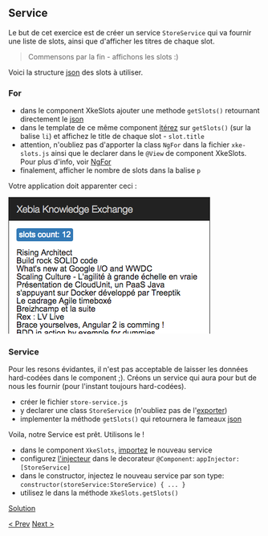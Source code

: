 ## Service

Le but de cet exercice est de créer un service `StoreService` qui va fournir une liste de slots, ainsi que d'afficher les titres de chaque slot.

> Commensons par la fin - affichons les slots :)

Voici la structure [json](store-service-json.md) des slots à utiliser.

### For 

- dans le component XkeSlots ajouter une methode `getSlots()` retournant directement le [json](store-service-json.md)
- dans le template de ce même component [itérez](https://angular.io/docs/js/latest/api/directives/NgFor-class.html) sur `getSlots()` (sur la balise `li`) et affichez le title de chaque slot - `slot.title`
- attention, n'oubliez pas d'apporter la class `NgFor` dans la fichier `xke-slots.js` ainsi que le declarer dans le `@View` de component XkeSlots. Pour plus d'info, voir [NgFor](https://angular.io/docs/js/latest/api/directives/NgFor-class.html)
- finalement, afficher le nombre de slots dans la balise `p`

Votre application doit apparenter ceci :

![store service resultat](img/store-service-resultat.png)
  
  
### Service

Pour les resons évidantes, il n'est pas acceptable de laisser les données hard-codées dans le component ;).
Créons un service qui aura pour but de nous les fournir (pour l'instant toujours hard-codées).

- créer le fichier `store-service.js`
- y declarer une class `StoreService` (n'oubliez pas de l'[exporter](https://developer.mozilla.org/en-US/docs/Web/JavaScript/Reference/Statements/export))
- implementer la méthode  `getSlots()` qui retournera le fameaux [json](store-service-json.md)

Voila, notre Service est prêt. Utilisons le !

- dans le component `XkeSlots`, [importez](https://developer.mozilla.org/en-US/docs/Web/JavaScript/Reference/Statements/export) le nouveau service
- configurez [l'injecteur](https://angular.io/docs/js/latest/api/annotations/ComponentAnnotation-class.html) dans le decorateur `@Component`:  `appInjector: [StoreService]`   
- dans le constructor, injectez le nouveau service par son type: `constructor(storeService:StoreService) { ... }`
- utilisez le dans la méthode `XkeSlots.getSlots()` 
  
[Solution](store-service-solution.md)

[< Prev](first-component.md) [Next >](exo3.md)
